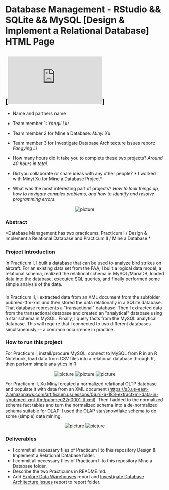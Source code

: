 # Database Management - RStudio && SQLite && MySQL [Design & Implement a Relational Database] HTML Page

## [![IMAGE ALT TEXT HERE](https://github.com/xiajingdongning/liuyangli/blob/master/Database%20Management/Design%20%26%20Implement%20a%20Relational%20Database/Practicum%20I.nb.html)]


* Name and partners name
 * Team member 1: *Yangli Liu*
 * Team member 2 for Mine a Database: *Minyi Xu*
 * Team member 3 for Investigate Database Architecture Issues report: *Fangying Li*
 

* How many hours did it take you to complete these two projects?   *Around 40 hours in total.*
* Did you collaborate or share ideas with any other people?   * I worked with Minyi Xu for Mine a Database Project*
  
* What was the most interesting part of projects? *How to look things up, how to navigate complex problems, and how to identify and resolve programming errors.*

<p align="center">
  <img src="./media/Bird Strikes In US 2000-2011.png" alt="picture">
</p>

### Abstract
*Database Management has two practicums: Practicum I / Design & Implement a Relational Database and Practicum II / Mine a Database * 

### Project Introduction
In Practicum I, I built a database that can be used to analyze bird strikes on aircraft. For an existing data set from the FAA, 
I built a logical data model, a relational schema, realized the relational schema in MySQL/MariaDB, 
loaded data into the database, executed SQL queries, and finally performed some simple analysis of the data.
###
In Practicum II, I extracted data from an XML document from the subfolder pubmed-tfm-xml and then stored the data relationally in a SQLite database. 
That database represents a "transactional" database. Then I extracted data from the transactional database and 
created an "analytical" database using a star schema in MySQL. Finally, I query facts from the MySQL analytical database. 
This will require that I connected to two different databases simultaneously -- a common occurrence in practice.

### How to run this project
For Practicum I, install/procure MySQL, connect to MySQL from R in an R Notebook, 
load data from CSV files into a relational database through R,
then perform simple analytics in R

<p align="center">
  <img src="./media/P1_01.png" alt="picture">
  <img src="./media/P1_02.png" alt="picture">
  <img src="./media/P1_03.png" alt="picture">
</p>

For Practicum II, Xu Minyi created a normalized relational OLTP database and populate it with data from an XML document
(https://s3.us-east-2.amazonaws.com/artificium.us/lessons/06.r/l-6-183-extractxml-data-in-r/pubmed-xml-tfm/pubmed22n0001-tf.xml).
Then I added to the normalized schema fact tables and turn the normalized schema into a de-normalized schema suitable for OLAP. 
I used the OLAP star/snowflake schema to do some (simple) data mining. 


<p align="center">
  <img src="./media/P2_01.png" alt="picture">
  <img src="./media/P2_02.png" alt="picture">
</p>

### Deliverables
* I commit all necessary files of Practicum I to this repository Design & Implement a Relational Database folder.
* I commit all necessary files of Practicum II to this repository Mine a Database folder.
* Describe the two Practicums in README.md.
* Add [Explore Data Warehouses](./report/Explore-Data-Warehouses.pdf) report and [Investigate Database Architecture Issues](./report/Investigate-Database-Architecture-Issues.LiF.LiuY.pdf) report to report folder.


